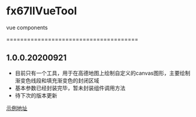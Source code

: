 # fx67llVueTool
vue components

======================================
## 1.0.0.20200921
* 目前只有一个工具，用于在高德地图上绘制自定义的canvas图形，主要绘制渐变色线段和填充渐变色的封闭区域
* 基本参数已经封装完毕，暂未封装组件调用方法
* 待下次的版本更新

[示例地址](http://ez13.top)